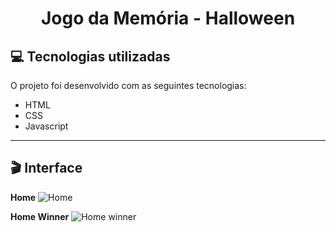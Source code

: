 # <div align="center">Jogo da Memória - Halloween</div>

## 💻 Tecnologias utilizadas 
O projeto foi desenvolvido com as seguintes tecnologias: <br>

* HTML
* CSS
* Javascript


---

## 🎬 Interface
**Home**
![Home](https://ik.imagekit.io/zqxyh6u3ylz/Jogo_da_Mem%C3%B3ria/Sem_t%C3%ADtulo_RtwFnx4kQ.jpg?ik-sdk-version=javascript-1.4.3&updatedAt=1658536895629)

**Home Winner**
![Home winner](https://ik.imagekit.io/zqxyh6u3ylz/Jogo_da_Mem%C3%B3ria/02_2jeUMKvv5.jpg?ik-sdk-version=javascript-1.4.3&updatedAt=1658537126337)



